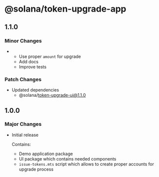 # @solana/token-upgrade-app

## 1.1.0

### Minor Changes

- - Use proper `amount` for upgrade
  - Add docs
  - Improve tests

### Patch Changes

- Updated dependencies
  - @solana/token-upgrade-ui@1.1.0

## 1.0.0

### Major Changes

- Initial release

  Contains:

  - Demo application package
  - UI package which contains needed components
  - `issue-tokens.mts` script which allows to create proper accounts for upgrade process
